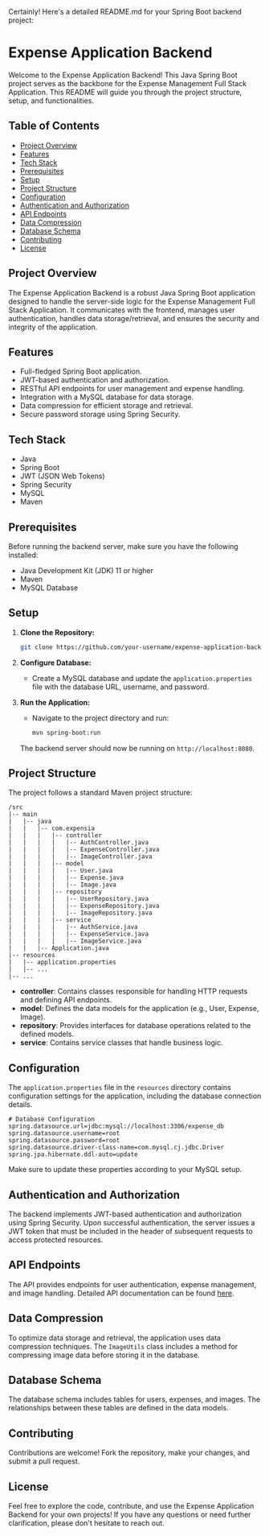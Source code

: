 Certainly! Here's a detailed README.md for your Spring Boot backend project:

# Expense Application Backend

Welcome to the Expense Application Backend! This Java Spring Boot project serves as the backbone for the Expense Management Full Stack Application. This README will guide you through the project structure, setup, and functionalities.

## Table of Contents

- [Project Overview](#project-overview)
- [Features](#features)
- [Tech Stack](#tech-stack)
- [Prerequisites](#prerequisites)
- [Setup](#setup)
- [Project Structure](#project-structure)
- [Configuration](#configuration)
- [Authentication and Authorization](#authentication-and-authorization)
- [API Endpoints](#api-endpoints)
- [Data Compression](#data-compression)
- [Database Schema](#database-schema)
- [Contributing](#contributing)
- [License](#license)

## Project Overview

The Expense Application Backend is a robust Java Spring Boot application designed to handle the server-side logic for the Expense Management Full Stack Application. It communicates with the frontend, manages user authentication, handles data storage/retrieval, and ensures the security and integrity of the application.

## Features

- Full-fledged Spring Boot application.
- JWT-based authentication and authorization.
- RESTful API endpoints for user management and expense handling.
- Integration with a MySQL database for data storage.
- Data compression for efficient storage and retrieval.
- Secure password storage using Spring Security.

## Tech Stack

- Java
- Spring Boot
- JWT (JSON Web Tokens)
- Spring Security
- MySQL
- Maven

## Prerequisites

Before running the backend server, make sure you have the following installed:

- Java Development Kit (JDK) 11 or higher
- Maven
- MySQL Database

## Setup

1. **Clone the Repository:**

   ```bash
   git clone https://github.com/your-username/expense-application-backend.git
   ```

2. **Configure Database:**

    - Create a MySQL database and update the `application.properties` file with the database URL, username, and password.

3. **Run the Application:**

    - Navigate to the project directory and run:

      ```bash
      mvn spring-boot:run
      ```

   The backend server should now be running on `http://localhost:8080`.

## Project Structure

The project follows a standard Maven project structure:

```
/src
|-- main
|   |-- java
|   |   |-- com.expensia
|   |   |   |-- controller
|   |   |   |   |-- AuthController.java
|   |   |   |   |-- ExpenseController.java
|   |   |   |   |-- ImageController.java
|   |   |   |-- model
|   |   |   |   |-- User.java
|   |   |   |   |-- Expense.java
|   |   |   |   |-- Image.java
|   |   |   |-- repository
|   |   |   |   |-- UserRepository.java
|   |   |   |   |-- ExpenseRepository.java
|   |   |   |   |-- ImageRepository.java
|   |   |   |-- service
|   |   |   |   |-- AuthService.java
|   |   |   |   |-- ExpenseService.java
|   |   |   |   |-- ImageService.java
|   |   |-- Application.java
|-- resources
|   |-- application.properties
|   |-- ...
|-- ...
```

- **controller**: Contains classes responsible for handling HTTP requests and defining API endpoints.
- **model**: Defines the data models for the application (e.g., User, Expense, Image).
- **repository**: Provides interfaces for database operations related to the defined models.
- **service**: Contains service classes that handle business logic.

## Configuration

The `application.properties` file in the `resources` directory contains configuration settings for the application, including the database connection details.

```properties
# Database Configuration
spring.datasource.url=jdbc:mysql://localhost:3306/expense_db
spring.datasource.username=root
spring.datasource.password=root
spring.datasource.driver-class-name=com.mysql.cj.jdbc.Driver
spring.jpa.hibernate.ddl-auto=update
```

Make sure to update these properties according to your MySQL setup.

## Authentication and Authorization

The backend implements JWT-based authentication and authorization using Spring Security. Upon successful authentication, the server issues a JWT token that must be included in the header of subsequent requests to access protected resources.

## API Endpoints

The API provides endpoints for user authentication, expense management, and image handling. Detailed API documentation can be found [here](API_DOCUMENTATION.md).

## Data Compression

To optimize data storage and retrieval, the application uses data compression techniques. The `ImageUtils` class includes a method for compressing image data before storing it in the database.

## Database Schema

The database schema includes tables for users, expenses, and images. The relationships between these tables are defined in the data models.

## Contributing

Contributions are welcome! Fork the repository, make your changes, and submit a pull request.

## License


Feel free to explore the code, contribute, and use the Expense Application Backend for your own projects! If you have any questions or need further clarification, please don't hesitate to reach out.